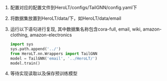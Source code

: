 1. 配置对应的配置文件到HeroLT/configs/TailGNN/config.yaml下

1. 将数据集放置到HeroLT/data/下，如HeroLT/data/email

2. 运行以下语句进行复现, 其中数据集名称包含cora-full, email, wiki, amazon-clothing, amazon-electronics

   ```python
   import sys
   sys.path.append('../')  
   from HeroLT.nn.Wrappers import TailGNN
   model = TailGNN('email', '../HeroLT/')
   model.train()
   ```
   
3. 等待实现读取以及保存预训练模型